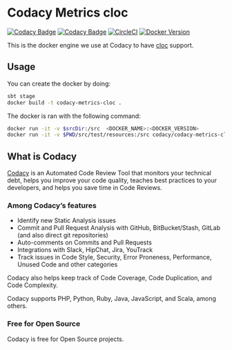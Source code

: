 # Codacy Metrics cloc

[![Codacy Badge](https://api.codacy.com/project/badge/Grade/11ebf162681e4d45beb0a975926ac34b)](https://www.codacy.com/gh/codacy/codacy-metrics-cloc?utm_source=github.com&amp;utm_medium=referral&amp;utm_content=codacy/codacy-metrics-cloc&amp;utm_campaign=Badge_Grade)
[![Codacy Badge](https://api.codacy.com/project/badge/Coverage/11ebf162681e4d45beb0a975926ac34b)](https://www.codacy.com/gh/codacy/codacy-metrics-cloc?utm_source=github.com&utm_medium=referral&utm_content=codacy/codacy-metrics-cloc&utm_campaign=Badge_Coverage)
[![CircleCI](https://circleci.com/gh/codacy/codacy-metrics-cloc.svg?style=svg)](https://circleci.com/gh/codacy/codacy-metrics-cloc)
[![Docker Version](https://images.microbadger.com/badges/version/codacy/codacy-metrics-cloc.svg)](https://microbadger.com/images/codacy/codacy-metrics-cloc "Get your own version badge on microbadger.com")

This is the docker engine we use at Codacy to have [cloc](hhttps://github.com/AlDanial/cloc/) support.

## Usage

You can create the docker by doing:

```bash
sbt stage
docker build -t codacy-metrics-cloc .
```

The docker is ran with the following command:

```bash
docker run -it -v $srcDir:/src  <DOCKER_NAME>:<DOCKER_VERSION>
docker run -it -v $PWD/src/test/resources:/src codacy/codacy-metrics-cloc:latest
```

## What is Codacy

[Codacy](https://www.codacy.com/) is an Automated Code Review Tool that monitors your technical debt, helps you improve your code quality, teaches best practices to your developers, and helps you save time in Code Reviews.

### Among Codacy’s features

- Identify new Static Analysis issues
- Commit and Pull Request Analysis with GitHub, BitBucket/Stash, GitLab (and also direct git repositories)
- Auto-comments on Commits and Pull Requests
- Integrations with Slack, HipChat, Jira, YouTrack
- Track issues in Code Style, Security, Error Proneness, Performance, Unused Code and other categories

Codacy also helps keep track of Code Coverage, Code Duplication, and Code Complexity.

Codacy supports PHP, Python, Ruby, Java, JavaScript, and Scala, among others.

### Free for Open Source

Codacy is free for Open Source projects.
